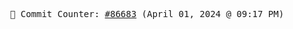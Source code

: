 <p align="center">
    <samp>
        📮 Commit Counter: <a href="https://github.com/Javascript-void0/Javascript-void0/commits/main">#86683</a> (April 01, 2024 @ 09:17 PM)
    </samp>
</p>